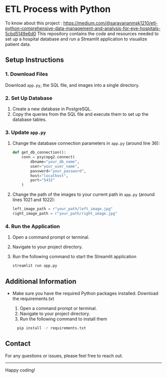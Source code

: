# ETL Process with Python

To know about this project : https://medium.com/@saravananmsk1210/etl-python-comprehensive-data-management-and-analysis-for-eye-hospitals-5cbd5149e6d0
This repository contains the code and resources needed to set up a hospital database and run a Streamlit application to visualize patient data.

## Setup Instructions

### 1. Download Files
Download `app.py`, the SQL file, and images into a single directory.

### 2. Set Up Database
1. Create a new database in PostgreSQL.
2. Copy the queries from the SQL file and execute them to set up the database tables.

### 3. Update `app.py`
1. Change the database connection parameters in `app.py` (around line 36):
   
    ```python
    def get_db_connection():
        conn = psycopg2.connect(
            dbname="your_db_name",
            user="your_user_name",
            password="your_password",
            host="localhost",
            port="5432"
        )
    ```

3. Change the path of the images to your current path in `app.py` (around lines 1021 and 1022):
    ```python
    left_image_path = r"your_path/left_image.jpg"
    right_image_path = r"your_path/right_image.jpg"
    ```

### 4. Run the Application
1. Open a command prompt or terminal.
2. Navigate to your project directory.
3. Run the following command to start the Streamlit application
   
    ```bash
    streamlit run app.py
    ```

## Additional Information

- Make sure you have the required Python packages installed. Download the requirements.txt 
    
    1. Open a command prompt or terminal.
    2. Navigate to your project directory.
    3. Run the following command to install them
       
   
    ```bash
      pip install -r requirements.txt
    ```

## Contact
For any questions or issues, please feel free to reach out.

---

Happy coding!
